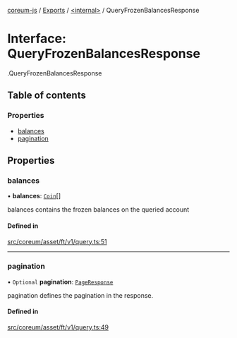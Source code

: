 [coreum-js](../README.md) / [Exports](../modules.md) / [<internal\>](../modules/internal_.md) / QueryFrozenBalancesResponse

# Interface: QueryFrozenBalancesResponse

[<internal>](../modules/internal_.md).QueryFrozenBalancesResponse

## Table of contents

### Properties

- [balances](internal_.QueryFrozenBalancesResponse.md#balances)
- [pagination](internal_.QueryFrozenBalancesResponse.md#pagination)

## Properties

### balances

• **balances**: [`Coin`](../modules/internal_.md#coin)[]

balances contains the frozen balances on the queried account

#### Defined in

[src/coreum/asset/ft/v1/query.ts:51](https://github.com/PulsaraIO/coreum-js/blob/37352c6/src/coreum/asset/ft/v1/query.ts#L51)

___

### pagination

• `Optional` **pagination**: [`PageResponse`](../modules/internal_.md#pageresponse-3)

pagination defines the pagination in the response.

#### Defined in

[src/coreum/asset/ft/v1/query.ts:49](https://github.com/PulsaraIO/coreum-js/blob/37352c6/src/coreum/asset/ft/v1/query.ts#L49)
